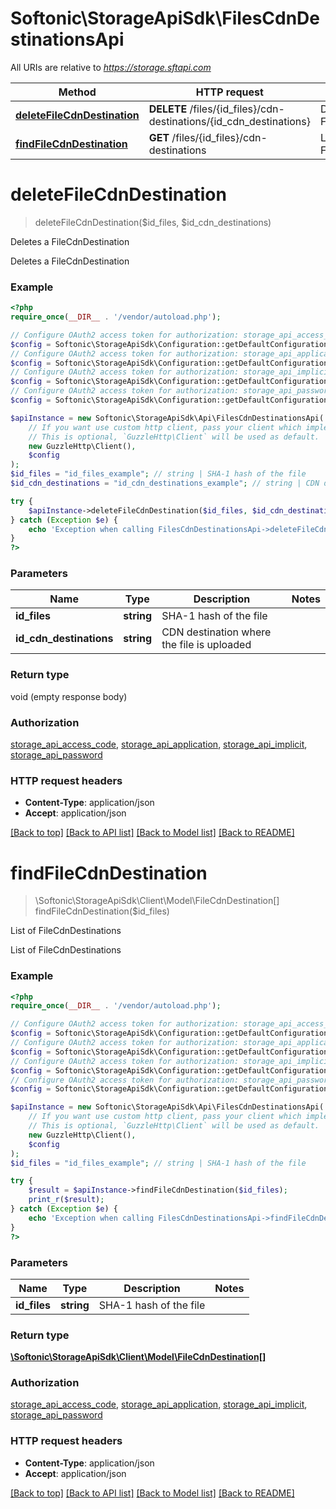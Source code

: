 # Softonic\StorageApiSdk\FilesCdnDestinationsApi

All URIs are relative to *https://storage.sftapi.com*

Method | HTTP request | Description
------------- | ------------- | -------------
[**deleteFileCdnDestination**](FilesCdnDestinationsApi.md#deleteFileCdnDestination) | **DELETE** /files/{id_files}/cdn-destinations/{id_cdn_destinations} | Deletes a FileCdnDestination
[**findFileCdnDestination**](FilesCdnDestinationsApi.md#findFileCdnDestination) | **GET** /files/{id_files}/cdn-destinations | List of FileCdnDestinations


# **deleteFileCdnDestination**
> deleteFileCdnDestination($id_files, $id_cdn_destinations)

Deletes a FileCdnDestination

Deletes a FileCdnDestination

### Example
```php
<?php
require_once(__DIR__ . '/vendor/autoload.php');

// Configure OAuth2 access token for authorization: storage_api_access_code
$config = Softonic\StorageApiSdk\Configuration::getDefaultConfiguration()->setAccessToken('YOUR_ACCESS_TOKEN');
// Configure OAuth2 access token for authorization: storage_api_application
$config = Softonic\StorageApiSdk\Configuration::getDefaultConfiguration()->setAccessToken('YOUR_ACCESS_TOKEN');
// Configure OAuth2 access token for authorization: storage_api_implicit
$config = Softonic\StorageApiSdk\Configuration::getDefaultConfiguration()->setAccessToken('YOUR_ACCESS_TOKEN');
// Configure OAuth2 access token for authorization: storage_api_password
$config = Softonic\StorageApiSdk\Configuration::getDefaultConfiguration()->setAccessToken('YOUR_ACCESS_TOKEN');

$apiInstance = new Softonic\StorageApiSdk\Api\FilesCdnDestinationsApi(
    // If you want use custom http client, pass your client which implements `GuzzleHttp\ClientInterface`.
    // This is optional, `GuzzleHttp\Client` will be used as default.
    new GuzzleHttp\Client(),
    $config
);
$id_files = "id_files_example"; // string | SHA-1 hash of the file
$id_cdn_destinations = "id_cdn_destinations_example"; // string | CDN destination where the file is uploaded

try {
    $apiInstance->deleteFileCdnDestination($id_files, $id_cdn_destinations);
} catch (Exception $e) {
    echo 'Exception when calling FilesCdnDestinationsApi->deleteFileCdnDestination: ', $e->getMessage(), PHP_EOL;
}
?>
```

### Parameters

Name | Type | Description  | Notes
------------- | ------------- | ------------- | -------------
 **id_files** | **string**| SHA-1 hash of the file |
 **id_cdn_destinations** | **string**| CDN destination where the file is uploaded |

### Return type

void (empty response body)

### Authorization

[storage_api_access_code](../../README.md#storage_api_access_code), [storage_api_application](../../README.md#storage_api_application), [storage_api_implicit](../../README.md#storage_api_implicit), [storage_api_password](../../README.md#storage_api_password)

### HTTP request headers

 - **Content-Type**: application/json
 - **Accept**: application/json

[[Back to top]](#) [[Back to API list]](../../README.md#documentation-for-api-endpoints) [[Back to Model list]](../../README.md#documentation-for-models) [[Back to README]](../../README.md)

# **findFileCdnDestination**
> \Softonic\StorageApiSdk\Client\Model\FileCdnDestination[] findFileCdnDestination($id_files)

List of FileCdnDestinations

List of FileCdnDestinations

### Example
```php
<?php
require_once(__DIR__ . '/vendor/autoload.php');

// Configure OAuth2 access token for authorization: storage_api_access_code
$config = Softonic\StorageApiSdk\Configuration::getDefaultConfiguration()->setAccessToken('YOUR_ACCESS_TOKEN');
// Configure OAuth2 access token for authorization: storage_api_application
$config = Softonic\StorageApiSdk\Configuration::getDefaultConfiguration()->setAccessToken('YOUR_ACCESS_TOKEN');
// Configure OAuth2 access token for authorization: storage_api_implicit
$config = Softonic\StorageApiSdk\Configuration::getDefaultConfiguration()->setAccessToken('YOUR_ACCESS_TOKEN');
// Configure OAuth2 access token for authorization: storage_api_password
$config = Softonic\StorageApiSdk\Configuration::getDefaultConfiguration()->setAccessToken('YOUR_ACCESS_TOKEN');

$apiInstance = new Softonic\StorageApiSdk\Api\FilesCdnDestinationsApi(
    // If you want use custom http client, pass your client which implements `GuzzleHttp\ClientInterface`.
    // This is optional, `GuzzleHttp\Client` will be used as default.
    new GuzzleHttp\Client(),
    $config
);
$id_files = "id_files_example"; // string | SHA-1 hash of the file

try {
    $result = $apiInstance->findFileCdnDestination($id_files);
    print_r($result);
} catch (Exception $e) {
    echo 'Exception when calling FilesCdnDestinationsApi->findFileCdnDestination: ', $e->getMessage(), PHP_EOL;
}
?>
```

### Parameters

Name | Type | Description  | Notes
------------- | ------------- | ------------- | -------------
 **id_files** | **string**| SHA-1 hash of the file |

### Return type

[**\Softonic\StorageApiSdk\Client\Model\FileCdnDestination[]**](../Model/FileCdnDestination.md)

### Authorization

[storage_api_access_code](../../README.md#storage_api_access_code), [storage_api_application](../../README.md#storage_api_application), [storage_api_implicit](../../README.md#storage_api_implicit), [storage_api_password](../../README.md#storage_api_password)

### HTTP request headers

 - **Content-Type**: application/json
 - **Accept**: application/json

[[Back to top]](#) [[Back to API list]](../../README.md#documentation-for-api-endpoints) [[Back to Model list]](../../README.md#documentation-for-models) [[Back to README]](../../README.md)

